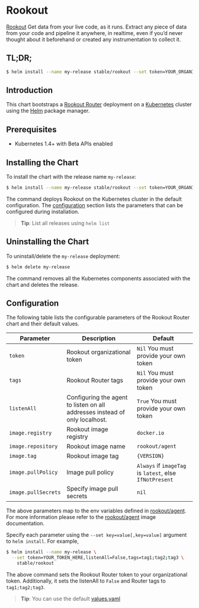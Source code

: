 # Rookout

[Rookout](http://rookout.com/) Get data from your live code, as it runs. Extract any piece of data from your code and pipeline it anywhere, in realtime, even if you’d never thought about it beforehand or created any instrumentation to collect it.

## TL;DR;

```bash
$ helm install --name my-release stable/rookout --set token=YOUR_ORGANIZATIONAL_TOKEN
```

## Introduction

This chart bootstraps a [Rookout Router](https://docs.rookout.com/docs/installation-agent.html) deployment on a [Kubernetes](http://kubernetes.io) cluster using the [Helm](https://helm.sh) package manager.

## Prerequisites

- Kubernetes 1.4+ with Beta APIs enabled

## Installing the Chart

To install the chart with the release name `my-release`:

```bash
$ helm install --name my-release stable/rookout --set token=YOUR_ORGANIZATIONAL_TOKEN
```

The command deploys Rookout on the Kubernetes cluster in the default configuration. The [configuration](#configuration) section lists the parameters that can be configured during installation.

> **Tip**: List all releases using `helm list`

## Uninstalling the Chart

To uninstall/delete the `my-release` deployment:

```bash
$ helm delete my-release
```

The command removes all the Kubernetes components associated with the chart and deletes the release.

## Configuration

The following table lists the configurable parameters of the Rookout Router chart and their default values.

|            Parameter              |              Description                 |                          Default                        | 
| --------------------------------- | ---------------------------------------- | ------------------------------------------------------- |
| `token`                           | Rookout organizational token             | `Nil` You must provide your own token                   |  
| `tags`                            | Rookout Router tags                      | `Nil` You must provide your own token                   |                         
| `listenAll`                       | Configuring the agent to listen on all addresses instead of only localhost.                      | `True` You must provide your own token |               
| `image.registry`                  | Rookout image registry                   | `docker.io`                                             |
| `image.repository`                | Rookout image name                       | `rookout/agent`                                         |
| `image.tag`                       | Rookout image tag                        | `{VERSION}`                                             |
| `image.pullPolicy`                | Image pull policy                        | `Always` if `imageTag` is `latest`, else `IfNotPresent` |
| `image.pullSecrets`               | Specify image pull secrets               | `nil`                                                   |


The above parameters map to the env variables defined in [rookout/agent](https://docs.rookout.com/docs/agent.html). For more information please refer to the [rookout/agent](https://hub.docker.com/r/rookout/agent/) image documentation.

Specify each parameter using the `--set key=value[,key=value]` argument to `helm install`. For example,

```bash
$ helm install --name my-release \
  --set token=YOUR_TOKEN_HERE,listenAll=False,tags=tag1;tag2;tag3 \
    stable/rookout
```

The above command sets the Rookout Router token to your organizational token. Additionally, it sets the listenAll to `False` and Router tags to `tag1;tag2;tag3`.

> **Tip**: You can use the default [values.yaml](values.yaml)
